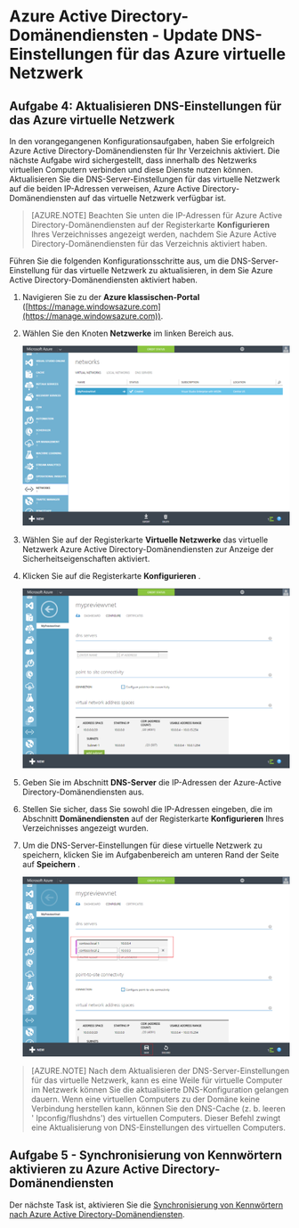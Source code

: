 <properties
    pageTitle="Azure-Active Directory-Domänendiensten: Update DNS-Einstellungen für das Azure virtuelle Netzwerk | Microsoft Azure"
    description="Erste Schritte mit Azure Active Directory-Domänendiensten"
    services="active-directory-ds"
    documentationCenter=""
    authors="mahesh-unnikrishnan"
    manager="stevenpo"
    editor="curtand"/>

<tags
    ms.service="active-directory-ds"
    ms.workload="identity"
    ms.tgt_pltfrm="na"
    ms.devlang="na"
    ms.topic="get-started-article"
    ms.date="09/21/2016"
    ms.author="maheshu"/>

# <a name="azure-ad-domain-services---update-dns-settings-for-the-azure-virtual-network"></a>Azure Active Directory-Domänendiensten - Update DNS-Einstellungen für das Azure virtuelle Netzwerk

## <a name="task-4-update-dns-settings-for-the-azure-virtual-network"></a>Aufgabe 4: Aktualisieren DNS-Einstellungen für das Azure virtuelle Netzwerk
In den vorangegangenen Konfigurationsaufgaben, haben Sie erfolgreich Azure Active Directory-Domänendiensten für Ihr Verzeichnis aktiviert. Die nächste Aufgabe wird sichergestellt, dass innerhalb des Netzwerks virtuellen Computern verbinden und diese Dienste nutzen können. Aktualisieren Sie die DNS-Server-Einstellungen für das virtuelle Netzwerk auf die beiden IP-Adressen verweisen, Azure Active Directory-Domänendiensten auf das virtuelle Netzwerk verfügbar ist.

> [AZURE.NOTE] Beachten Sie unten die IP-Adressen für Azure Active Directory-Domänendiensten auf der Registerkarte **Konfigurieren** Ihres Verzeichnisses angezeigt werden, nachdem Sie Azure Active Directory-Domänendiensten für das Verzeichnis aktiviert haben.

Führen Sie die folgenden Konfigurationsschritte aus, um die DNS-Server-Einstellung für das virtuelle Netzwerk zu aktualisieren, in dem Sie Azure Active Directory-Domänendiensten aktiviert haben.

1. Navigieren Sie zu der **Azure klassischen-Portal** ([https://manage.windowsazure.com](https://manage.windowsazure.com)).

2. Wählen Sie den Knoten **Netzwerke** im linken Bereich aus.

    ![Knoten virtuelle Netzwerke](./media/active-directory-domain-services-getting-started/virtual-network-select.png)

3. Wählen Sie auf der Registerkarte **Virtuelle Netzwerke** das virtuelle Netzwerk Azure Active Directory-Domänendiensten zur Anzeige der Sicherheitseigenschaften aktiviert.

4. Klicken Sie auf die Registerkarte **Konfigurieren** .

    ![Knoten virtuelle Netzwerke](./media/active-directory-domain-services-getting-started/virtual-network-configure-tab.png)

5. Geben Sie im Abschnitt **DNS-Server** die IP-Adressen der Azure-Active Directory-Domänendiensten aus.

6. Stellen Sie sicher, dass Sie sowohl die IP-Adressen eingeben, die im Abschnitt **Domänendiensten** auf der Registerkarte **Konfigurieren** Ihres Verzeichnisses angezeigt wurden.

7. Um die DNS-Server-Einstellungen für diese virtuelle Netzwerk zu speichern, klicken Sie im Aufgabenbereich am unteren Rand der Seite auf **Speichern** .

   ![Aktualisieren der DNS-Server-Einstellungen für das virtuelle Netzwerk an.](./media/active-directory-domain-services-getting-started/update-dns.png)

> [AZURE.NOTE] Nach dem Aktualisieren der DNS-Server-Einstellungen für das virtuelle Netzwerk, kann es eine Weile für virtuelle Computer im Netzwerk können Sie die aktualisierte DNS-Konfiguration gelangen dauern. Wenn eine virtuellen Computers zu der Domäne keine Verbindung herstellen kann, können Sie den DNS-Cache (z. b. leeren ' Ipconfig/flushdns') des virtuellen Computers. Dieser Befehl zwingt eine Aktualisierung von DNS-Einstellungen des virtuellen Computers.


## <a name="task-5---enable-password-synchronization-to-azure-ad-domain-services"></a>Aufgabe 5 - Synchronisierung von Kennwörtern aktivieren zu Azure Active Directory-Domänendiensten
Der nächste Task ist, aktivieren Sie die [Synchronisierung von Kennwörtern nach Azure Active Directory-Domänendiensten](active-directory-ds-getting-started-password-sync.md).
